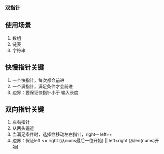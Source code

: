 ### 双指针

## 使用场景
1. 数组
2. 链表
3. 字符串

## 快慢指针关键
1. 一个快指针，每次都会前进
2. 一个满指针，满足条件才会前进
3. 边界：要保证快指针小于 输入长度

## 双向指针关键
1. 左右指针
2. 从两头逼近
3. 当满足条件时，选择性移动左右指针，right--  left++
4. 边界：保证left <= right (从nums最后一位开始)  || left<right (从len(nums)开始)